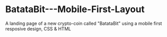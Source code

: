 # BatataBit---Mobile-First-Layout
A  landing page of a new crypto-coin called "BatataBit"  using a mobile first resposive design, CSS &amp; HTML 
